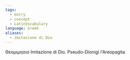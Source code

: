 ```yaml
---
tags:
  - entry
  - concept
  - LatinVocabulary
language: Greek
aliases:
  - imitazione di Dio
---
```


Θεομιμησια Imitazione di Dio. 
Pseudo-Dionigi l'Areopagita
